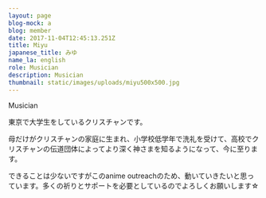 ```yaml
---
layout: page
blog-mock: a
blog: member
date: 2017-11-04T12:45:13.251Z
title: Miyu
japanese_title: みゆ
name_la: english
role: Musician
description: Musician
thumbnail: static/images/uploads/miyu500x500.jpg
---
```

Musician

東京で大学生をしているクリスチャンです。

母だけがクリスチャンの家庭に生まれ、小学校低学年で洗礼を受けて、高校でクリスチャンの伝道団体によってより深く神さまを知るようになって、今に至ります。

できることは少ないですがこのanime outreachのため、動いていきたいと思っています。多くの祈りとサポートを必要としているのでよろしくお願いします☆
